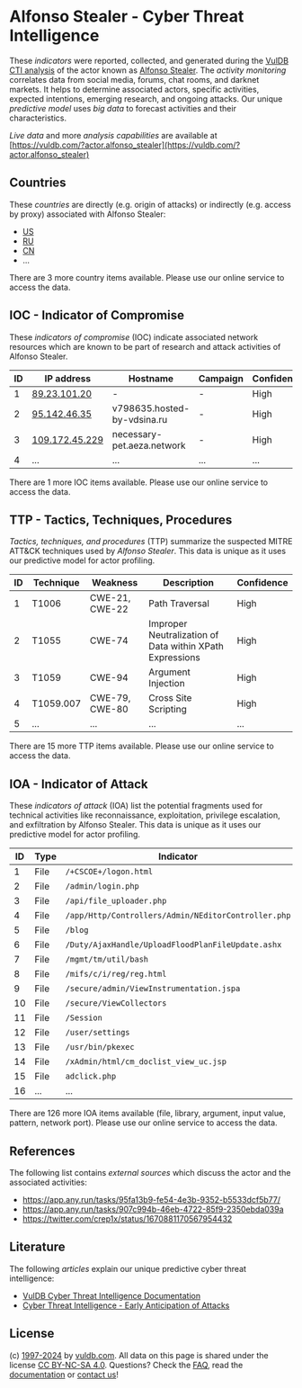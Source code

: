 # Alfonso Stealer - Cyber Threat Intelligence

These _indicators_ were reported, collected, and generated during the [VulDB CTI analysis](https://vuldb.com/?kb.cti) of the actor known as [Alfonso Stealer](https://vuldb.com/?actor.alfonso_stealer). The _activity monitoring_ correlates data from social media, forums, chat rooms, and darknet markets. It helps to determine associated actors, specific activities, expected intentions, emerging research, and ongoing attacks. Our unique _predictive model_ uses _big data_ to forecast activities and their characteristics.

_Live data_ and more _analysis capabilities_ are available at [https://vuldb.com/?actor.alfonso_stealer](https://vuldb.com/?actor.alfonso_stealer)

## Countries

These _countries_ are directly (e.g. origin of attacks) or indirectly (e.g. access by proxy) associated with Alfonso Stealer:

* [US](https://vuldb.com/?country.us)
* [RU](https://vuldb.com/?country.ru)
* [CN](https://vuldb.com/?country.cn)
* ...

There are 3 more country items available. Please use our online service to access the data.

## IOC - Indicator of Compromise

These _indicators of compromise_ (IOC) indicate associated network resources which are known to be part of research and attack activities of Alfonso Stealer.

ID | IP address | Hostname | Campaign | Confidence
-- | ---------- | -------- | -------- | ----------
1 | [89.23.101.20](https://vuldb.com/?ip.89.23.101.20) | - | - | High
2 | [95.142.46.35](https://vuldb.com/?ip.95.142.46.35) | v798635.hosted-by-vdsina.ru | - | High
3 | [109.172.45.229](https://vuldb.com/?ip.109.172.45.229) | necessary-pet.aeza.network | - | High
4 | ... | ... | ... | ...

There are 1 more IOC items available. Please use our online service to access the data.

## TTP - Tactics, Techniques, Procedures

_Tactics, techniques, and procedures_ (TTP) summarize the suspected MITRE ATT&CK techniques used by _Alfonso Stealer_. This data is unique as it uses our predictive model for actor profiling.

ID | Technique | Weakness | Description | Confidence
-- | --------- | -------- | ----------- | ----------
1 | T1006 | CWE-21, CWE-22 | Path Traversal | High
2 | T1055 | CWE-74 | Improper Neutralization of Data within XPath Expressions | High
3 | T1059 | CWE-94 | Argument Injection | High
4 | T1059.007 | CWE-79, CWE-80 | Cross Site Scripting | High
5 | ... | ... | ... | ...

There are 15 more TTP items available. Please use our online service to access the data.

## IOA - Indicator of Attack

These _indicators of attack_ (IOA) list the potential fragments used for technical activities like reconnaissance, exploitation, privilege escalation, and exfiltration by Alfonso Stealer. This data is unique as it uses our predictive model for actor profiling.

ID | Type | Indicator | Confidence
-- | ---- | --------- | ----------
1 | File | `/+CSCOE+/logon.html` | High
2 | File | `/admin/login.php` | High
3 | File | `/api/file_uploader.php` | High
4 | File | `/app/Http/Controllers/Admin/NEditorController.php` | High
5 | File | `/blog` | Low
6 | File | `/Duty/AjaxHandle/UploadFloodPlanFileUpdate.ashx` | High
7 | File | `/mgmt/tm/util/bash` | High
8 | File | `/mifs/c/i/reg/reg.html` | High
9 | File | `/secure/admin/ViewInstrumentation.jspa` | High
10 | File | `/secure/ViewCollectors` | High
11 | File | `/Session` | Medium
12 | File | `/user/settings` | High
13 | File | `/usr/bin/pkexec` | High
14 | File | `/xAdmin/html/cm_doclist_view_uc.jsp` | High
15 | File | `adclick.php` | Medium
16 | ... | ... | ...

There are 126 more IOA items available (file, library, argument, input value, pattern, network port). Please use our online service to access the data.

## References

The following list contains _external sources_ which discuss the actor and the associated activities:

* https://app.any.run/tasks/95fa13b9-fe54-4e3b-9352-b5533dcf5b77/
* https://app.any.run/tasks/907c994b-46eb-4722-85f9-2350ebda039a
* https://twitter.com/crep1x/status/1670881170567954432

## Literature

The following _articles_ explain our unique predictive cyber threat intelligence:

* [VulDB Cyber Threat Intelligence Documentation](https://vuldb.com/?kb.cti)
* [Cyber Threat Intelligence - Early Anticipation of Attacks](https://www.scip.ch/en/?labs.20201022)

## License

(c) [1997-2024](https://vuldb.com/?kb.changelog) by [vuldb.com](https://vuldb.com/?kb.about). All data on this page is shared under the license [CC BY-NC-SA 4.0](https://creativecommons.org/licenses/by-nc-sa/4.0/). Questions? Check the [FAQ](https://vuldb.com/?kb.faq), read the [documentation](https://vuldb.com/?kb) or [contact us](https://vuldb.com/?contact)!
